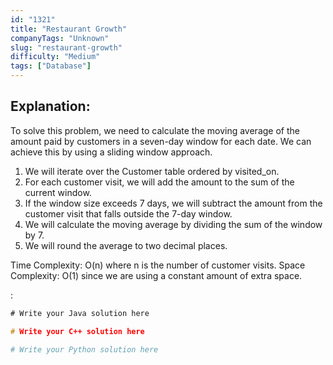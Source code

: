 ```yaml
---
id: "1321"
title: "Restaurant Growth"
companyTags: "Unknown"
slug: "restaurant-growth"
difficulty: "Medium"
tags: ["Database"]
---
```


## Explanation:
To solve this problem, we need to calculate the moving average of the amount paid by customers in a seven-day window for each date. We can achieve this by using a sliding window approach.

1. We will iterate over the Customer table ordered by visited_on.
2. For each customer visit, we will add the amount to the sum of the current window.
3. If the window size exceeds 7 days, we will subtract the amount from the customer visit that falls outside the 7-day window.
4. We will calculate the moving average by dividing the sum of the window by 7.
5. We will round the average to two decimal places.

Time Complexity: O(n) where n is the number of customer visits.
Space Complexity: O(1) since we are using a constant amount of extra space.

:

```java
# Write your Java solution here
```

```cpp
# Write your C++ solution here
```

```python
# Write your Python solution here
```